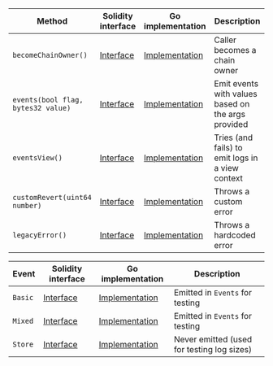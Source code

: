 <table>
  <thead>
    <tr>
      <th>Method</th>
      <th>Solidity interface</th>
      <th>Go implementation</th>
      <th>Description</th>
    </tr>
  </thead>
  <tbody>
    <tr>
      <td>
        <code>becomeChainOwner()</code>
      </td>
      <td>
        <a
          href="https://github.com/OffchainLabs/nitro-contracts/blob/b16bf0b737468382854dac28346fec8b65b55989/src/precompiles/ArbDebug.sol#L13"
          target="_blank"
        >
          Interface
        </a>
      </td>
      <td>
        <a
          href="https://github.com/OffchainLabs/nitro/blob/v2.1.3/precompiles/ArbDebug.go#L55"
          target="_blank"
        >
          Implementation
        </a>
      </td>
      <td>Caller becomes a chain owner</td>
    </tr>
    <tr>
      <td>
        <code>events(bool flag, bytes32 value)</code>
      </td>
      <td>
        <a
          href="https://github.com/OffchainLabs/nitro-contracts/blob/b16bf0b737468382854dac28346fec8b65b55989/src/precompiles/ArbDebug.sol#L16"
          target="_blank"
        >
          Interface
        </a>
      </td>
      <td>
        <a
          href="https://github.com/OffchainLabs/nitro/blob/v2.1.3/precompiles/ArbDebug.go#L27"
          target="_blank"
        >
          Implementation
        </a>
      </td>
      <td>Emit events with values based on the args provided</td>
    </tr>
    <tr>
      <td>
        <code>eventsView()</code>
      </td>
      <td>
        <a
          href="https://github.com/OffchainLabs/nitro-contracts/blob/b16bf0b737468382854dac28346fec8b65b55989/src/precompiles/ArbDebug.sol#L19"
          target="_blank"
        >
          Interface
        </a>
      </td>
      <td>
        <a
          href="https://github.com/OffchainLabs/nitro/blob/v2.1.3/precompiles/ArbDebug.go#L45"
          target="_blank"
        >
          Implementation
        </a>
      </td>
      <td>Tries (and fails) to emit logs in a view context</td>
    </tr>
    <tr>
      <td>
        <code>customRevert(uint64 number)</code>
      </td>
      <td>
        <a
          href="https://github.com/OffchainLabs/nitro-contracts/blob/b16bf0b737468382854dac28346fec8b65b55989/src/precompiles/ArbDebug.sol#L38"
          target="_blank"
        >
          Interface
        </a>
      </td>
      <td>
        <a
          href="https://github.com/OffchainLabs/nitro/blob/v2.1.3/precompiles/ArbDebug.go#L50"
          target="_blank"
        >
          Implementation
        </a>
      </td>
      <td>Throws a custom error</td>
    </tr>
    <tr>
      <td>
        <code>legacyError()</code>
      </td>
      <td>
        <a
          href="https://github.com/OffchainLabs/nitro-contracts/blob/b16bf0b737468382854dac28346fec8b65b55989/src/precompiles/ArbDebug.sol#L40"
          target="_blank"
        >
          Interface
        </a>
      </td>
      <td>
        <a
          href="https://github.com/OffchainLabs/nitro/blob/v2.1.3/precompiles/ArbDebug.go#L59"
          target="_blank"
        >
          Implementation
        </a>
      </td>
      <td>Throws a hardcoded error</td>
    </tr>
  </tbody>
</table>
<table>
  <thead>
    <tr>
      <th>Event</th>
      <th>Solidity interface</th>
      <th>Go implementation</th>
      <th>Description</th>
    </tr>
  </thead>
  <tbody>
    <tr>
      <td>
        <code>Basic</code>
      </td>
      <td>
        <a
          href="https://github.com/OffchainLabs/nitro-contracts/blob/b16bf0b737468382854dac28346fec8b65b55989/src/precompiles/ArbDebug.sol#L22"
          target="_blank"
        >
          Interface
        </a>
      </td>
      <td>
        <a
          href="https://github.com/OffchainLabs/nitro/blob/v2.1.3/precompiles/ArbDebug.go#L32"
          target="_blank"
        >
          Implementation
        </a>
      </td>
      <td>
        Emitted in <code>Events</code> for testing
      </td>
    </tr>
    <tr>
      <td>
        <code>Mixed</code>
      </td>
      <td>
        <a
          href="https://github.com/OffchainLabs/nitro-contracts/blob/b16bf0b737468382854dac28346fec8b65b55989/src/precompiles/ArbDebug.sol#L23"
          target="_blank"
        >
          Interface
        </a>
      </td>
      <td>
        <a
          href="https://github.com/OffchainLabs/nitro/blob/v2.1.3/precompiles/ArbDebug.go#L37"
          target="_blank"
        >
          Implementation
        </a>
      </td>
      <td>
        Emitted in <code>Events</code> for testing
      </td>
    </tr>
    <tr>
      <td>
        <code>Store</code>
      </td>
      <td>
        <a
          href="https://github.com/OffchainLabs/nitro-contracts/blob/b16bf0b737468382854dac28346fec8b65b55989/src/precompiles/ArbDebug.sol#L30"
          target="_blank"
        >
          Interface
        </a>
      </td>
      <td>
        <a
          href="https://github.com/OffchainLabs/nitro/blob/v2.1.3/precompiles/ArbDebug.go#L0"
          target="_blank"
        >
          Implementation
        </a>
      </td>
      <td>Never emitted (used for testing log sizes)</td>
    </tr>
  </tbody>
</table>
